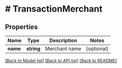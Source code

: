 # # TransactionMerchant

## Properties

Name | Type | Description | Notes
------------ | ------------- | ------------- | -------------
**name** | **string** | Merchant name | [optional]

[[Back to Model list]](../../README.md#models) [[Back to API list]](../../README.md#endpoints) [[Back to README]](../../README.md)
